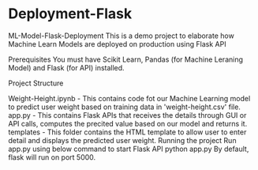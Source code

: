 # Deployment-Flask

ML-Model-Flask-Deployment
This is a demo project to elaborate how Machine Learn Models are deployed on production using Flask API

Prerequisites
You must have Scikit Learn, Pandas (for Machine Leraning Model) and Flask (for API) installed.

Project Structure

Weight-Height.ipynb - This contains code fot our Machine Learning model to predict user weight based on training data in 'weight-height.csv' file.
app.py - This contains Flask APIs that receives the details through GUI or API calls, computes the precited value based on our model and returns it.
templates - This folder contains the HTML template to allow user to enter detail and displays the predicted user weight.
Running the project
Run app.py using below command to start Flask API
python app.py
By default, flask will run on port 5000.

